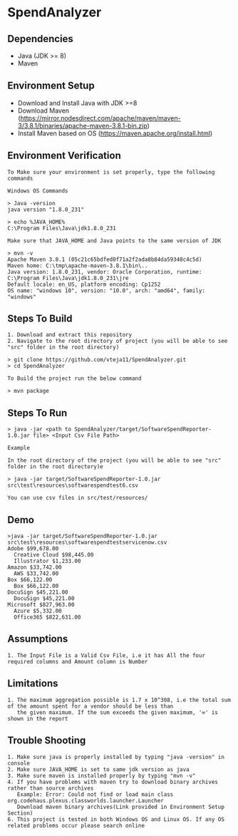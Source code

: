 # SpendAnalyzer

## Dependencies

* Java (JDK >= 8)
* Maven 

## Environment Setup

* Download and Install Java with JDK >=8
* Download Maven (https://mirror.nodesdirect.com/apache/maven/maven-3/3.8.1/binaries/apache-maven-3.8.1-bin.zip)
* Install Maven based on OS (https://maven.apache.org/install.html)

## Environment Verification
```
To Make sure your environment is set properly, type the following commands

Windows OS Commands

> Java -version
java version "1.8.0_231"

> echo %JAVA_HOME%
C:\Program Files\Java\jdk1.8.0_231

Make sure that JAVA_HOME and Java points to the same version of JDK

> mvn -v
Apache Maven 3.8.1 (05c21c65bdfed0f71a2f2ada8b84da59348c4c5d)
Maven home: C:\tmp\apache-maven-3.8.1\bin\..
Java version: 1.8.0_231, vendor: Oracle Corporation, runtime: C:\Program Files\Java\jdk1.8.0_231\jre
Default locale: en_US, platform encoding: Cp1252
OS name: "windows 10", version: "10.0", arch: "amd64", family: "windows"

```

## Steps To Build 
```
1. Download and extract this repository
2. Navigate to the root directory of project (you will be able to see "src" folder in the root directory)

> git clone https://github.com/vteja11/SpendAnalyzer.git
> cd SpendAnalyzer

To Build the project run the below command

> mvn package
```

## Steps To Run
```
> java -jar <path to SpendAnalyzer/target/SoftwareSpendReporter-1.0.jar file> <Input Csv File Path>

Example

In the root directory of the project (you will be able to see "src" folder in the root directory)e

> java -jar target/SoftwareSpendReporter-1.0.jar src\test\resources\softwarespendtest6.csv

You can use csv files in src/test/resources/
```

## Demo
```
>java -jar target/SoftwareSpendReporter-1.0.jar src\test\resources\softwarespendtestservicenow.csv
Adobe $99,678.00
  Creative Cloud $98,445.00
  Illustrator $1,233.00
Amazon $33,742.00
  AWS $33,742.00
Box $66,122.00
  Box $66,122.00
DocuSign $45,221.00
  DocuSign $45,221.00
Microsoft $827,963.00
  Azure $5,332.00
  Office365 $822,631.00
```

## Assumptions
```
1. The Input File is a Valid Csv File, i.e it has All the four required columns and Amount column is Number
```

## Limitations
```
1. The maximum aggregation possible is 1.7 x 10^308, i.e the total sum of the amount spent for a vendor should be less than 
   the given maximum. If the sum exceeds the given maximum, '∞' is shown in the report 
```

## Trouble Shooting 
```
1. Make sure java is properly installed by typing "java -version" in console 
2. Make sure JAVA_HOME is set to same jdk version as java 
3. Make sure maven is installed properly by typing "mvn -v"
4. If you have problems with maven try to download binary archives rather than source archives
   Example: Error: Could not find or load main class org.codehaus.plexus.classworlds.launcher.Launcher
   Download maven binary archives(Link provided in Environment Setup Section)
6. This project is tested in both Windows OS and Linux OS. If any OS related problems occur please search online 
```

